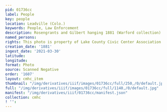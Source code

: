 ```yaml
---
pid: 01736cc
label: People
key: people
location: Leadville (Colo.)
keywords: People, Law Enforcement
description: Rosengrants and Gilbert hanging 1881 (Warford collection)
named_persons: 
rights: This photo is property of Lake County Civic Center Association.
creation_date: '1881'
ingest_date: '2021-03-30'
latitude: 
longitude: 
format: Photo
source: Scanned Negative
order: '1607'
layout: cmhc_item
thumbnail: "/img/derivatives/iiif/images/01736cc/full/250,/0/default.jpg"
full: "/img/derivatives/iiif/images/01736cc/full/1140,/0/default.jpg"
manifest: "/img/derivatives/iiif/01736cc/manifest.json"
collection: cmhc
! '': 
---
```

